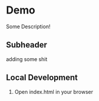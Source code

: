 # Demo

Some Description!


## Subheader

adding some shit

## Local Development

1. Open index.html in your browser

